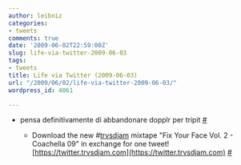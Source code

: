 ```yaml
---
author: leibniz
categories:
- tweets
comments: true
date: '2009-06-02T22:59:00Z'
slug: life-via-twitter-2009-06-03
tags:
- tweets
title: Life via Twitter (2009-06-03)
url: "/2009/06/02/life-via-twitter-2009-06-03/"
wordpress_id: 4061

---
```

* pensa definitivamente di abbandonare dopplr per tripit [#](https://twitter.com/leibniz/statuses/2004022500)

	
  * Download the new #[trvsdjam](https://search.twitter.com/search?q=%23trvsdjam) mixtape "Fix Your Face Vol. 2 - Coachella 09" in exchange for one tweet! [https://twitter.trvsdjam.com](https://twitter.trvsdjam.com) [#](https://twitter.com/leibniz/statuses/2004410257)


